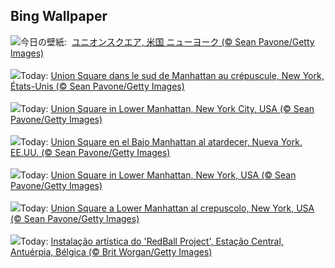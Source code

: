 ## Bing Wallpaper
![](https://www.bing.com/th?id=OHR.UnionSquareNYC_JA-JP5528212006_UHD.jpg&w=1000)今日の壁紙: &nbsp;[ユニオンスクエア, 米国 ニューヨーク (© Sean Pavone/Getty Images)](https://www.bing.com/th?id=OHR.UnionSquareNYC_JA-JP5528212006_UHD.jpg)
<br><br/>
![](https://www.bing.com/th?id=OHR.UnionSquareNYC_FR-FR8135739524_UHD.jpg&w=1000)Today: [Union Square dans le sud de Manhattan au crépuscule, New York, États-Unis (© Sean Pavone/Getty Images)](https://www.bing.com/th?id=OHR.UnionSquareNYC_FR-FR8135739524_UHD.jpg)
<br><br/>
![](https://www.bing.com/th?id=OHR.UnionSquareNYC_DE-DE5106138170_UHD.jpg&w=1000)Today: [Union Square in Lower Manhattan, New York City, USA (© Sean Pavone/Getty Images)](https://www.bing.com/th?id=OHR.UnionSquareNYC_DE-DE5106138170_UHD.jpg)
<br><br/>
![](https://www.bing.com/th?id=OHR.UnionSquareNYC_ES-ES8980958593_UHD.jpg&w=1000)Today: [Union Square en el Bajo Manhattan al atardecer, Nueva York, EE.UU. (© Sean Pavone/Getty Images)](https://www.bing.com/th?id=OHR.UnionSquareNYC_ES-ES8980958593_UHD.jpg)
<br><br/>
![](https://www.bing.com/th?id=OHR.UnionSquareNYC_EN-GB2643158378_UHD.jpg&w=1000)Today: [Union Square in Lower Manhattan, New York, USA (© Sean Pavone/Getty Images)](https://www.bing.com/th?id=OHR.UnionSquareNYC_EN-GB2643158378_UHD.jpg)
<br><br/>
![](https://www.bing.com/th?id=OHR.UnionSquareNYC_IT-IT3337017060_UHD.jpg&w=1000)Today: [Union Square a Lower Manhattan al crepuscolo, New York, USA (© Sean Pavone/Getty Images)](https://www.bing.com/th?id=OHR.UnionSquareNYC_IT-IT3337017060_UHD.jpg)
<br><br/>
![](https://www.bing.com/th?id=OHR.RedBallBelgium_PT-BR7344009835_UHD.jpg&w=1000)Today: [Instalação artística do 'RedBall Project', Estação Central, Antuérpia, Bélgica (© Brit Worgan/Getty Images)](https://www.bing.com/th?id=OHR.RedBallBelgium_PT-BR7344009835_UHD.jpg)
<br><br/>
